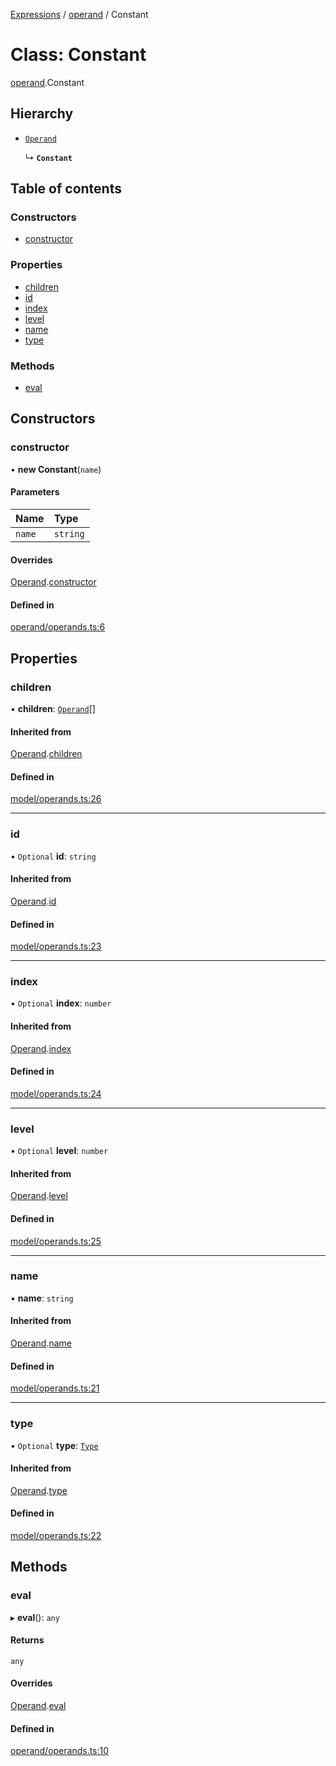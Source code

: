 [Expressions](../README.md) / [operand](../modules/operand.md) / Constant

# Class: Constant

[operand](../modules/operand.md).Constant

## Hierarchy

- [`Operand`](model.Operand.md)

  ↳ **`Constant`**

## Table of contents

### Constructors

- [constructor](operand.Constant.md#constructor)

### Properties

- [children](operand.Constant.md#children)
- [id](operand.Constant.md#id)
- [index](operand.Constant.md#index)
- [level](operand.Constant.md#level)
- [name](operand.Constant.md#name)
- [type](operand.Constant.md#type)

### Methods

- [eval](operand.Constant.md#eval)

## Constructors

### constructor

• **new Constant**(`name`)

#### Parameters

| Name | Type |
| :------ | :------ |
| `name` | `string` |

#### Overrides

[Operand](model.Operand.md).[constructor](model.Operand.md#constructor)

#### Defined in

[operand/operands.ts:6](https://github.com/FlavioLionelRita/js-expressions/blob/a373ee9/src/lib/operand/operands.ts#L6)

## Properties

### children

• **children**: [`Operand`](model.Operand.md)[]

#### Inherited from

[Operand](model.Operand.md).[children](model.Operand.md#children)

#### Defined in

[model/operands.ts:26](https://github.com/FlavioLionelRita/js-expressions/blob/a373ee9/src/lib/model/operands.ts#L26)

___

### id

• `Optional` **id**: `string`

#### Inherited from

[Operand](model.Operand.md).[id](model.Operand.md#id)

#### Defined in

[model/operands.ts:23](https://github.com/FlavioLionelRita/js-expressions/blob/a373ee9/src/lib/model/operands.ts#L23)

___

### index

• `Optional` **index**: `number`

#### Inherited from

[Operand](model.Operand.md).[index](model.Operand.md#index)

#### Defined in

[model/operands.ts:24](https://github.com/FlavioLionelRita/js-expressions/blob/a373ee9/src/lib/model/operands.ts#L24)

___

### level

• `Optional` **level**: `number`

#### Inherited from

[Operand](model.Operand.md).[level](model.Operand.md#level)

#### Defined in

[model/operands.ts:25](https://github.com/FlavioLionelRita/js-expressions/blob/a373ee9/src/lib/model/operands.ts#L25)

___

### name

• **name**: `string`

#### Inherited from

[Operand](model.Operand.md).[name](model.Operand.md#name)

#### Defined in

[model/operands.ts:21](https://github.com/FlavioLionelRita/js-expressions/blob/a373ee9/src/lib/model/operands.ts#L21)

___

### type

• `Optional` **type**: [`Type`](../modules/model.md#type)

#### Inherited from

[Operand](model.Operand.md).[type](model.Operand.md#type)

#### Defined in

[model/operands.ts:22](https://github.com/FlavioLionelRita/js-expressions/blob/a373ee9/src/lib/model/operands.ts#L22)

## Methods

### eval

▸ **eval**(): `any`

#### Returns

`any`

#### Overrides

[Operand](model.Operand.md).[eval](model.Operand.md#eval)

#### Defined in

[operand/operands.ts:10](https://github.com/FlavioLionelRita/js-expressions/blob/a373ee9/src/lib/operand/operands.ts#L10)
